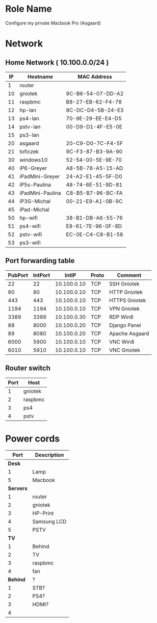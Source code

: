 Role Name
=========

Configure my private Macbook Pro (Asgaard)

Network
=======

Home Network ( 10.100.0.0/24 )
------------------------------

| IP  | Hostname         | MAC Address       |
| --- | ---------------- | ----------------- |
| 1   | router           |                   |
| 10  | gniotek          | 9C-B6-54-07-DD-A2 |
| 11  | raspbmc          | B8-27-EB-62-F4-78 |
| 12  | hp-lan           | 8C-DC-D4-5B-24-E3 |
| 13  | ps4-lan          | 70-9E-29-EE-E4-D5 |
| 14  | pstv-lan         | 00-D9-D1-4F-E5-0E |
| 15  | ps3-lan          |                   |
| 20  | asgaard          | 20-C9-D0-7C-F4-5F |
| 21  | toficzek         | 9C-F3-87-B3-9A-90 |
| 30  | windows10        | 52-54-00-5E-9E-70 |
| 40  | iP6-Greyer       | A8-5B-78-A5-15-AD |
| 41  | iPadMini-Greyer  | 24-A2-E1-45-5F-D0 |
| 42  | iP5s-Paulina     | 48-74-6E-51-9D-81 |
| 43  | iPadMini-Paulina | C8-B5-B7-96-BC-FA |
| 44  | iP3G-Michal      | 00-21-E9-A1-0B-9C |
| 45  | iPad-Michal      |                   |
| 50  | hp-wifi          | 38-B1-DB-A6-55-76 |
| 51  | ps4-wifi         | E8-61-7E-96-0F-8D |
| 52  | pstv-wifi        | EC-0E-C4-C8-B1-58 |
| 53  | ps3-wifi         |                   |

Port forwarding table
---------------------

| PubPort | IntPort | IntIP       | Proto | Comment        |
| ------- | ------- | ----------- | ----- | -------------- |
| 22      | 22      | 10.100.0.10 | TCP   | SSH Gniotek    |
| 80      | 80      | 10.100.0.10 | TCP   | HTTP Gniotek   |
| 443     | 443     | 10.100.0.10 | TCP   | HTTPS Gniotek  |
| 1194    | 1194    | 10.100.0.10 | TCP   | VPN Gniotek    |
| 3389    | 3389    | 10.100.0.30 | TCP   | RDP Win8       |
| 88      | 8000    | 10.100.0.20 | TCP   | Django Panel   |
| 89      | 8080    | 10.100.0.20 | TCP   | Apache Asgaard |
| 6000    | 5900    | 10.100.0.10 | TCP   | VNC Win8       |
| 6010    | 5910    | 10.100.0.10 | TCP   | VNC Gniotek    |

Router switch
-------------

| Port | Host    |
| ---- | ------- |
| 1    | gniotek |
| 2    | raspbmc |
| 3    | ps4     |
| 4    | pstv    |

Power cords
===========

| Port        | Description |
| ----------- | ----------- |
| **Desk**    |             |
| 1           | Lamp        |
| 5           | Macbook     |
| **Servers** |             |
| 1           | router      |
| 2           | gniotek     |
| 3           | HP-Print    |
| 4           | Samsung LCD |
| 5           | PSTV        |
| **TV**      |             |
| 1           | Behind      |
| 2           | TV          |
| 3           | raspbmc     |
| 4           | fan         |
| **Behind**  | ?           |
| 1           | STB?        |
| 2           | PS4?        |
| 3           | HDMI?       |
| 4           |             |
